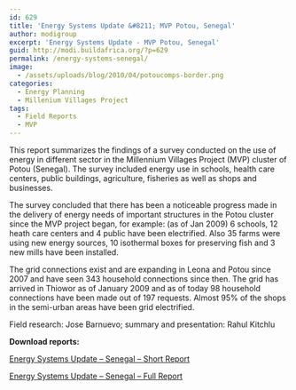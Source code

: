 ```yaml
---
id: 629
title: 'Energy Systems Update &#8211; MVP Potou, Senegal'
author: modigroup
excerpt: 'Energy Systems Update - MVP Potou, Senegal'
guid: http://modi.buildafrica.org/?p=629
permalink: /energy-systems-senegal/
image:
  - /assets/uploads/blog/2010/04/potoucomps-border.png
categories:
  - Energy Planning
  - Millenium Villages Project
tags:
  - Field Reports
  - MVP
---
```

This report summarizes the findings of a survey conducted on the use of energy in different sector in the Millennium Villages Project (MVP) cluster of Potou (Senegal). The survey included energy use in schools, health care centers, public buildings, agriculture, fisheries as well as shops and businesses. 

The survey concluded that there has been a noticeable progress made in the delivery of energy needs of important structures in the Potou cluster since the MVP project began, for example: (as of Jan 2009) 6 schools, 12 heath care centers and 4 public have been electrified. Also 35 farms were using new energy sources, 10 isothermal boxes for preserving fish and 3 new mills have been installed. 

The grid connections exist and are expanding in Leona and Potou since 2007 and have seen 343 household connections since then. The grid has arrived in Thiowor as of January 2009 and as of today 98 household connections have been made out of 197 requests. Almost 95% of the shops in the semi-urban areas have been grid electrified. 

Field research: Jose Barnuevo; summary and presentation: Rahul Kitchlu 

**Download reports:** 

[Energy Systems Update &#8211; Senegal &#8211; Short Report][1] 

[Energy Systems Update &#8211; Senegal &#8211; Full Report][2]

 [1]: /assets/uploads/blog/2013/06/Rural-Energy-Systems-Update_MVP-Senegal_Short.pdf
 [2]: /assets/uploads/blog/2013/06/Jose-PotouFinalreport-JPedits.pdf